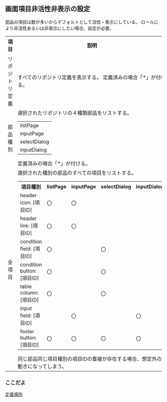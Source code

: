## 画面項目非活性非表示の設定

部品の項目は数が多いからデフォルトとして活性・表示にしている。
ロールにより非活性あるいは非表示にしたい場合、設定が必要。
<table>
<tr><th>項目</th><th>説明</th></tr>
<tr><td>リポジトリ定義</td><td>
	すべてのリポジトリ定義を表示する。
	定義済みの場合「*」が付ける。
	</td></tr>
<tr><td>部品種別</td><td>
	選択されたリポジトリの４種類部品をリストする。
	<table>
	<tr><td>listPage</td></tr>
	<tr><td>inputPage</td></tr>
	<tr><td>selectDialog</td></tr>
	<tr><td>inputDialog</td></tr>
	</table>
	定義済みの場合「*」が付ける。
</td></tr>
<tr><td>全項目</td><td>
	選択された種別の部品のすべての項目をリストする。
	<table>
	<tr><th>項目種別</th><th>listPage</th><th>inputPage</th><th>selectDialog</th><th>inputDialog</th></tr>
	<tr><td>header icon: [項目ID]</td>		<td>〇</td><td>〇</td><td></td><td></td></tr>
	<tr><td>header link: [項目ID]</td>		<td>〇</td><td>〇</td><td></td><td></td></tr>
	<tr><td>condition field: [項目ID]</td>	<td>〇</td><td></td><td>〇</td><td></td></tr>
	<tr><td>condition button: [項目ID]</td>	<td>〇</td><td></td><td>〇</td><td></td></tr>
	<tr><td>table column: [項目ID]</td>		<td>〇</td><td></td><td>〇</td><td></td></tr>
	<tr><td>input field: [項目ID]</td>		<td></td><td>〇</td><td></td><td>〇</td></tr>
	<tr><td>footer button: [項目ID]</td>	<td>〇</td><td>〇</td><td>〇</td><td>〇</td></tr>
	</table>
	同じ部品同じ項目種別の項目IDの重複が存在する場合、想定外の動きになってしまう。
</td></tr>
</table>

### ここだよ
[定義場所](https://efwgrp.github.io/ske_image/svg/role.field.svg)